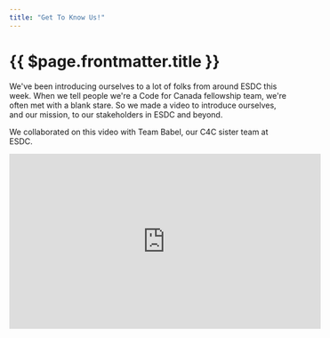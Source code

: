 ```yaml
---
title: "Get To Know Us!"
---
```


# {{ $page.frontmatter.title }}

We've been introducing ourselves to a lot of folks from around ESDC this week. When we tell people we're a Code for Canada fellowship team, we're often met with a blank stare. So we made a video to introduce ourselves, and our mission, to our stakeholders in ESDC and beyond.

We collaborated on this video with Team Babel, our C4C sister team at ESDC.

<iframe width="560" height="315" src="https://www.youtube-nocookie.com/embed/fPDtKn8-4Io" frameborder="0" allow="accelerometer; autoplay; clipboard-write; encrypted-media; gyroscope; picture-in-picture" allowfullscreen></iframe>
